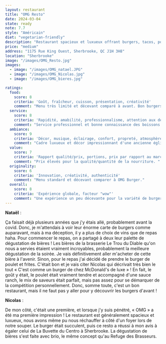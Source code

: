 ```yaml
---
layout: restaurant
title: "OMG Resto"
date: 2024-03-04
state: ready
note: 7.7
style: "Américain"
diet: "vegetarian-friendly"
description: "Restaurant spacieux et luxueux offrant burgers, tacos, poutines et tartares, accompagnés d'une sélection de vins et bières artisanales."
price: "medium"
address: "1175 Rue King Ouest, Sherbrooke, QC J1H 3H8"
location: "Sherbrooke"
image: "/images/OMG_Resto.jpg"
images:
  - image: "/images/OMG_natael.JPG"
  - image: "/images/OMG_Nicolas.jpg"
  - image: "/images/OMG_bieres.jpg"

ratings:
  food:
    score: 8
    criteria: 'Goût, fraîcheur, cuisson, présentation, créativité'
    comment: "Menu très limité et décevant comparé à avant. Bon burgers, mais sans plus."
  service:
    score: 8
    criteria: 'Rapidité, amabilité, professionnalisme, attention aux détails'
    comment: "Service professionnel et bonne connaissance des boissons."
  ambiance:
    score: 9
    criteria: 'Décor, musique, éclairage, confort, propreté, atmosphère générale'
    comment: "Cadre luxueux et décor impressionnant d'une ancienne église."
  value:
    score: 7
    criteria: 'Rapport qualité/prix, portions, prix par rapport au marché'
    comment: "Prix élevés pour la qualité/quantité de la nourriture. "
  originality:
    score: 6
    criteria: 'Innovation, créativité, authenticité'
    comment: "Menu standard et décevant comparer à OMG Burger."
  overall:
    score: 8
    criteria: 'Expérience globale, facteur "wow"'
    comment: "Une expérience un peu décevante pour la variété de burger, mais très agréable tout de même."
---
```




<strong>Nataël</strong> :

Ça faisait déjà plusieurs années que j'y étais allé, probablement avant la covid. Donc, je m'attendais à voir leur énorme carte de burgers comme auparavant, mais à ma déception, il y a plus de choix de vins que de repas haha. Pour commencer le repas, on a partagé à deux leur palette de dégustation de bières ! Les bières de la brasserie Le Trou du Diable qu'on nous a servies étaient vraiment incroyables, probablement la meilleure dégustation de la soirée. Je vais définitivement aller m'acheter de cette bière à l'avenir. Sinon, pour le repas j'ai décidé de prendre le burger de poulet et frites. C'était bon et je vais citer Nicolas qui décrivait très bien le tout « C'est comme un burger de chez McDonald's de luxe » ! En fait, le goût y était, le poulet était vraiment tendre et accompagné d'une sauce ranch, le mix de saveurs était parfait, mais pas assez pour se démarquer de la compétition personnellement. Donc, somme toute, c'est un bon restaurant, mais il ne faut pas y aller pour y découvrir les burgers d'avant !

<strong>Nicolas</strong> :

De mon côté, c'était une première, et lorsque j'y suis pénétré, « OMG » a été ma première impression ! Le restaurant est généralement spacieux et luxueux, nous avons même pu nous réchauffer à côté d'un foyer lors de notre souper. Le burger était succulent, puis ce resto a réussi à mon avis à égaler celui de La Buvette du Centro à Sherbrooke. La dégustation de bières s'est faite avec brio, le même concept qu'au Refuge des Brasseurs.